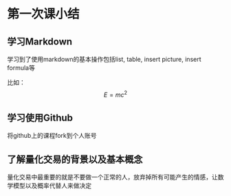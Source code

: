 # 第一次课小结

## 学习Markdown

学习到了使用markdown的基本操作包括list, table, insert picture, insert formula等

比如：
$$
E=mc^2
$$

## 学习使用Github

将github上的课程fork到个人账号

## 了解量化交易的背景以及基本概念

量化交易中最重要的就是不要做一个正常的人，放弃掉所有可能产生的情感，让数学模型以及概率代替人来做决定

